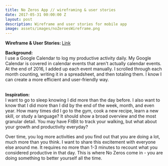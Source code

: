 ```yaml
---
title: No Zeros App // wireframing & user stories
date: 2017-05-31 00:00:00 Z
layout: post
description: Wireframe and user stories for mobile app
image: assets/images/noZeroesWireframe.png
---
```


<strong>Wireframe & User Stories: </strong><a href="https://www.lucidchart.com/documents/view/845b7006-31e7-4c7f-8ca2-cec8a575b86a">Link</a>
<p>
<strong>Background:</strong>
<br />
I use a Google Calendar to log my productive activity daily. My Google Calendar is covered in calendar events that aren't actually calendar events. At the end of 2016, I added up each event manually. I scrolled through each month counting, writing it in a spreadsheet, and then totaling them. I know I can create a more efficient and user-friendly way.
<br />
<br />

<strong>Inspiration:</strong>
<br />
I want to go to sleep knowing I did more than the day before. I also want to know that I did more than I did by the end of the week, month, and even year. How many times did I go to the gym, cook a new recipe, learn a new skill, or study a language? It should show a broad overview and the most granular detail. You may have FitBit to track your walking, but what about your growth and productivity everyday?

Over time, you log more activities and you find out that you are doing a lot, much more than you think. I want to share this excitement with everyone else around me. It requires no more than 1-3 minutes to recount what you considered productive in that day. This is where No Zeros come in - you are doing something to better yourself all the time.
<br />
</p>
